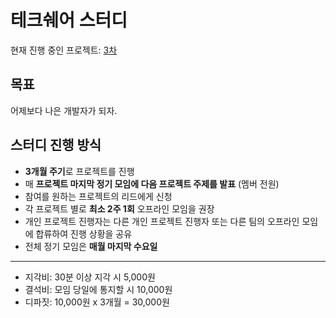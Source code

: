 # 테크쉐어 스터디

현재 진행 중인 프로젝트: [3차](/project003/README.md)

## 목표

어제보다 나은 개발자가 되자.

## 스터디 진행 방식

- **3개월 주기**로 프로젝트를 진행
- 매 **프로젝트 마지막 정기 모임에 다음 프로젝트 주제를 발표** (멤버 전원)
- 참여를 원하는 프로젝트의 리드에게 신청
- 각 프로젝트 별로 **최소 2주 1회** 오프라인 모임을 권장
- 개인 프로젝트 진행자는 다른 개인 프로젝트 진행자 또는 다른 팀의 오프라인 모임에 합류하여 진행 상황을 공유
- 전체 정기 모임은 **매월 마지막 수요일**

----
- 지각비: 30분 이상 지각 시 5,000원
- 결석비: 모임 당일에 통지할 시 10,000원
- 디파짓: 10,000원 x 3개월 = 30,000원
